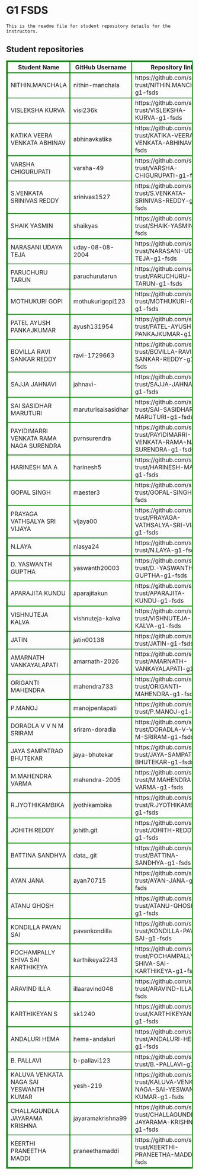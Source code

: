 # G1 FSDS
    This is the readme file for student repository details for the instructors.
## Student repositories 
<table style="border : 2px solid green; width:100%;">
<tr >
<th style="border : 2px solid green;">Student Name</th>
<th style="border : 2px solid green;">GitHub Username</th>
<th style="border : 2px solid green;">Repository link</th>
</tr>
<tr style="border : 2px solid green;">
<td style="border : 2px solid green;">NITHIN.MANCHALA</td> 

<td style="border : 2px solid green;">nithin-manchala</td> 

<td style="border : 2px solid green;">https://github.com/sure-trust/NITHIN.MANCHALA-g1-fsds</td> 
</tr>

<tr style="border : 2px solid green;">
<td style="border : 2px solid green;">VISLEKSHA KURVA</td> 

<td style="border : 2px solid green;">visl236k</td> 

<td style="border : 2px solid green;">https://github.com/sure-trust/VISLEKSHA-KURVA-g1-fsds</td> 
</tr>

<tr style="border : 2px solid green;">
<td style="border : 2px solid green;">KATIKA VEERA VENKATA ABHINAV</td> 

<td style="border : 2px solid green;">abhinavkatika</td> 

<td style="border : 2px solid green;">https://github.com/sure-trust/KATIKA-VEERA-VENKATA-ABHINAV-g1-fsds</td> 
</tr>

<tr style="border : 2px solid green;">
<td style="border : 2px solid green;">VARSHA CHIGURUPATI</td> 

<td style="border : 2px solid green;">varsha-49</td> 

<td style="border : 2px solid green;">https://github.com/sure-trust/VARSHA-CHIGURUPATI-g1-fsds</td> 
</tr>

<tr style="border : 2px solid green;">
<td style="border : 2px solid green;">S.VENKATA SRINIVAS REDDY</td> 

<td style="border : 2px solid green;">srinivas1527</td> 

<td style="border : 2px solid green;">https://github.com/sure-trust/S.VENKATA-SRINIVAS-REDDY-g1-fsds</td> 
</tr>

<tr style="border : 2px solid green;">
<td style="border : 2px solid green;">SHAIK YASMIN</td> 

<td style="border : 2px solid green;">shaikyas</td> 

<td style="border : 2px solid green;">https://github.com/sure-trust/SHAIK-YASMIN-g1-fsds</td> 
</tr>

<tr style="border : 2px solid green;">
<td style="border : 2px solid green;">NARASANI UDAYA TEJA</td> 

<td style="border : 2px solid green;">uday-08-08-2004</td> 

<td style="border : 2px solid green;">https://github.com/sure-trust/NARASANI-UDAYA-TEJA-g1-fsds</td> 
</tr>

<tr style="border : 2px solid green;">
<td style="border : 2px solid green;">PARUCHURU TARUN</td> 

<td style="border : 2px solid green;">paruchurutarun</td> 

<td style="border : 2px solid green;">https://github.com/sure-trust/PARUCHURU-TARUN-g1-fsds</td> 
</tr>

<tr style="border : 2px solid green;">
<td style="border : 2px solid green;">MOTHUKURI GOPI</td> 

<td style="border : 2px solid green;">mothukurigopi123</td> 

<td style="border : 2px solid green;">https://github.com/sure-trust/MOTHUKURI-GOPI-g1-fsds</td> 
</tr>

<tr style="border : 2px solid green;">
<td style="border : 2px solid green;">PATEL AYUSH PANKAJKUMAR</td> 

<td style="border : 2px solid green;">ayush131954</td> 

<td style="border : 2px solid green;">https://github.com/sure-trust/PATEL-AYUSH-PANKAJKUMAR-g1-fsds</td> 
</tr>

<tr style="border : 2px solid green;">
<td style="border : 2px solid green;">BOVILLA RAVI SANKAR REDDY</td> 

<td style="border : 2px solid green;">ravi-1729663</td> 

<td style="border : 2px solid green;">https://github.com/sure-trust/BOVILLA-RAVI-SANKAR-REDDY-g1-fsds</td> 
</tr>

<tr style="border : 2px solid green;">
<td style="border : 2px solid green;">SAJJA JAHNAVI</td> 

<td style="border : 2px solid green;">jahnavi-</td> 

<td style="border : 2px solid green;">https://github.com/sure-trust/SAJJA-JAHNAVI-g1-fsds</td> 
</tr>

<tr style="border : 2px solid green;">
<td style="border : 2px solid green;">SAI SASIDHAR MARUTURI</td> 

<td style="border : 2px solid green;">maruturisaisasidhar</td> 

<td style="border : 2px solid green;">https://github.com/sure-trust/SAI-SASIDHAR-MARUTURI-g1-fsds</td> 
</tr>

<tr style="border : 2px solid green;">
<td style="border : 2px solid green;">PAYIDIMARRI VENKATA RAMA NAGA SURENDRA</td> 

<td style="border : 2px solid green;">pvrnsurendra</td> 

<td style="border : 2px solid green;">https://github.com/sure-trust/PAYIDIMARRI-VENKATA-RAMA-NAGA-SURENDRA-g1-fsds</td> 
</tr>

<tr style="border : 2px solid green;">
<td style="border : 2px solid green;">HARINESH MA A</td> 

<td style="border : 2px solid green;">harinesh5</td> 

<td style="border : 2px solid green;">https://github.com/sure-trust/HARINESH-MA-A-g1-fsds</td> 
</tr>

<tr style="border : 2px solid green;">
<td style="border : 2px solid green;">GOPAL SINGH</td> 

<td style="border : 2px solid green;">maester3</td> 

<td style="border : 2px solid green;">https://github.com/sure-trust/GOPAL-SINGH-g1-fsds</td> 
</tr>

<tr style="border : 2px solid green;">
<td style="border : 2px solid green;">PRAYAGA VATHSALYA SRI VIJAYA</td> 

<td style="border : 2px solid green;">vijaya00</td> 

<td style="border : 2px solid green;">https://github.com/sure-trust/PRAYAGA-VATHSALYA-SRI-VIJAYA-g1-fsds</td> 
</tr>

<tr style="border : 2px solid green;">
<td style="border : 2px solid green;">N.LAYA</td> 

<td style="border : 2px solid green;">nlasya24</td> 

<td style="border : 2px solid green;">https://github.com/sure-trust/N.LAYA-g1-fsds</td> 
</tr>

<tr style="border : 2px solid green;">
<td style="border : 2px solid green;">D. YASWANTH GUPTHA</td> 

<td style="border : 2px solid green;">yaswanth20003</td> 

<td style="border : 2px solid green;">https://github.com/sure-trust/D.-YASWANTH-GUPTHA-g1-fsds</td> 
</tr>

<tr style="border : 2px solid green;">
<td style="border : 2px solid green;">APARAJITA KUNDU</td> 

<td style="border : 2px solid green;">aparajitakun</td> 

<td style="border : 2px solid green;">https://github.com/sure-trust/APARAJITA-KUNDU-g1-fsds</td> 
</tr>

<tr style="border : 2px solid green;">
<td style="border : 2px solid green;">VISHNUTEJA KALVA</td> 

<td style="border : 2px solid green;">vishnuteja-kalva</td> 

<td style="border : 2px solid green;">https://github.com/sure-trust/VISHNUTEJA-KALVA-g1-fsds</td> 
</tr>

<tr style="border : 2px solid green;">
<td style="border : 2px solid green;">JATIN</td> 

<td style="border : 2px solid green;">jatin00138</td> 

<td style="border : 2px solid green;">https://github.com/sure-trust/JATIN-g1-fsds</td> 
</tr>

<tr style="border : 2px solid green;">
<td style="border : 2px solid green;">AMARNATH VANKAYALAPATI</td> 

<td style="border : 2px solid green;">amarnath-2026</td> 

<td style="border : 2px solid green;">https://github.com/sure-trust/AMARNATH-VANKAYALAPATI-g1-fsds</td> 
</tr>

<tr style="border : 2px solid green;">
<td style="border : 2px solid green;">ORIGANTI MAHENDRA</td> 

<td style="border : 2px solid green;">mahendra733</td> 

<td style="border : 2px solid green;">https://github.com/sure-trust/ORIGANTI-MAHENDRA-g1-fsds</td> 
</tr>

<tr style="border : 2px solid green;">
<td style="border : 2px solid green;">P.MANOJ</td> 

<td style="border : 2px solid green;">manojpentapati</td> 

<td style="border : 2px solid green;">https://github.com/sure-trust/P.MANOJ-g1-fsds</td> 
</tr>

<tr style="border : 2px solid green;">
<td style="border : 2px solid green;">DORADLA V V N M SRIRAM</td> 

<td style="border : 2px solid green;">sriram-doradla</td> 

<td style="border : 2px solid green;">https://github.com/sure-trust/DORADLA-V-V-N-M-SRIRAM-g1-fsds</td> 
</tr>

<tr style="border : 2px solid green;">
<td style="border : 2px solid green;">JAYA SAMPATRAO BHUTEKAR</td> 

<td style="border : 2px solid green;">jaya-bhutekar</td> 

<td style="border : 2px solid green;">https://github.com/sure-trust/JAYA-SAMPATRAO-BHUTEKAR-g1-fsds</td> 
</tr>

<tr style="border : 2px solid green;">
<td style="border : 2px solid green;">M.MAHENDRA VARMA</td> 

<td style="border : 2px solid green;">mahendra-2005</td> 

<td style="border : 2px solid green;">https://github.com/sure-trust/M.MAHENDRA-VARMA-g1-fsds</td> 
</tr>

<tr style="border : 2px solid green;">
<td style="border : 2px solid green;">R.JYOTHIKAMBIKA</td> 

<td style="border : 2px solid green;">jyothikambika</td> 

<td style="border : 2px solid green;">https://github.com/sure-trust/R.JYOTHIKAMBIKA-g1-fsds</td> 
</tr>

<tr style="border : 2px solid green;">
<td style="border : 2px solid green;">JOHITH REDDY</td> 

<td style="border : 2px solid green;">johith.git</td> 

<td style="border : 2px solid green;">https://github.com/sure-trust/JOHITH-REDDY-g1-fsds</td> 
</tr>

<tr style="border : 2px solid green;">
<td style="border : 2px solid green;">BATTINA SANDHYA</td> 

<td style="border : 2px solid green;">data_.git</td> 

<td style="border : 2px solid green;">https://github.com/sure-trust/BATTINA-SANDHYA-g1-fsds</td> 
</tr>

<tr style="border : 2px solid green;">
<td style="border : 2px solid green;">AYAN JANA</td> 

<td style="border : 2px solid green;">ayan70715</td> 

<td style="border : 2px solid green;">https://github.com/sure-trust/AYAN-JANA-g1-fsds</td> 
</tr>

<tr style="border : 2px solid green;">
<td style="border : 2px solid green;">ATANU GHOSH</td> 

<td style="border : 2px solid green;"></td> 

<td style="border : 2px solid green;">https://github.com/sure-trust/ATANU-GHOSH-g1-fsds</td> 
</tr>

<tr style="border : 2px solid green;">
<td style="border : 2px solid green;">KONDILLA PAVAN SAI</td> 

<td style="border : 2px solid green;">pavankondilla</td> 

<td style="border : 2px solid green;">https://github.com/sure-trust/KONDILLA-PAVAN-SAI-g1-fsds</td> 
</tr>

<tr style="border : 2px solid green;">
<td style="border : 2px solid green;">POCHAMPALLY SHIVA SAI KARTHIKEYA</td> 

<td style="border : 2px solid green;">karthikeya2243</td> 

<td style="border : 2px solid green;">https://github.com/sure-trust/POCHAMPALLY-SHIVA-SAI-KARTHIKEYA-g1-fsds</td> 
</tr>

<tr style="border : 2px solid green;">
<td style="border : 2px solid green;">ARAVIND ILLA</td> 

<td style="border : 2px solid green;">illaaravind048</td> 

<td style="border : 2px solid green;">https://github.com/sure-trust/ARAVIND-ILLA-g1-fsds</td> 
</tr>

<tr style="border : 2px solid green;">
<td style="border : 2px solid green;">KARTHIKEYAN S</td> 

<td style="border : 2px solid green;">sk1240</td> 

<td style="border : 2px solid green;">https://github.com/sure-trust/KARTHIKEYAN-S-g1-fsds</td> 
</tr>

<tr style="border : 2px solid green;">
<td style="border : 2px solid green;">ANDALURI HEMA</td> 

<td style="border : 2px solid green;">hema-andaluri</td> 

<td style="border : 2px solid green;">https://github.com/sure-trust/ANDALURI-HEMA-g1-fsds</td> 
</tr>

<tr style="border : 2px solid green;">
<td style="border : 2px solid green;">B. PALLAVI</td> 

<td style="border : 2px solid green;">b-pallavi123</td> 

<td style="border : 2px solid green;">https://github.com/sure-trust/B.-PALLAVI-g1-fsds</td> 
</tr>

<tr style="border : 2px solid green;">
<td style="border : 2px solid green;">KALUVA VENKATA NAGA SAI YESWANTH KUMAR</td> 

<td style="border : 2px solid green;">yesh-219</td> 

<td style="border : 2px solid green;">https://github.com/sure-trust/KALUVA-VENKATA-NAGA-SAI-YESWANTH-KUMAR-g1-fsds</td> 
</tr>

<tr style="border : 2px solid green;">
<td style="border : 2px solid green;">CHALLAGUNDLA JAYARAMA KRISHNA</td> 

<td style="border : 2px solid green;">jayaramakrishna99</td> 

<td style="border : 2px solid green;">https://github.com/sure-trust/CHALLAGUNDLA-JAYARAMA-KRISHNA-g1-fsds</td> 
</tr>

<tr style="border : 2px solid green;">
<td style="border : 2px solid green;">KEERTHI PRANEETHA MADDI</td> 

<td style="border : 2px solid green;">praneethamaddi</td> 

<td style="border : 2px solid green;">https://github.com/sure-trust/KEERTHI-PRANEETHA-MADDI-g1-fsds</td> 
</tr>
